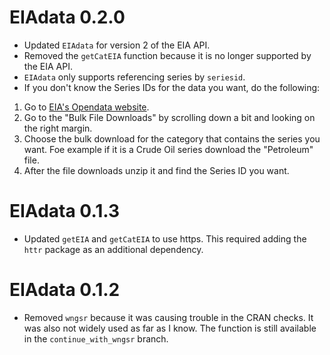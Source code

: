 # EIAdata 0.2.0

- Updated `EIAdata` for version 2 of the EIA API.
- Removed the `getCatEIA` function because it is no longer supported by the EIA API.
- `EIAdata` only supports referencing series by `seriesid`.
- If you don't know the Series IDs for the data you want, do the following:

1.  Go to [EIA's Opendata website](https://www.eia.gov/opendata/).
2.  Go to the "Bulk File Downloads" by scrolling down a bit and looking on the right margin.
3.  Choose the bulk download for the category that contains the series you want.  Foe example if it is a Crude Oil series download the "Petroleum" file.
4.  After the file downloads unzip it and find the Series ID you want. 

# EIAdata 0.1.3

- Updated `getEIA` and `getCatEIA` to use https.  This required adding the `httr` package as an additional dependency.

# EIAdata 0.1.2

- Removed `wngsr` because it was causing trouble in the CRAN checks.  It was also not widely used as far as I know. The function is still available in the `continue_with_wngsr` branch.
